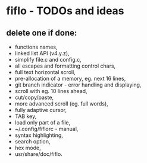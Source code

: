 # fiflo - TODOs and ideas
## delete one if done:
- functions names,
- linked list API (v4.y.z),
- simplify file.c and config.c,
- all escapes and formatting control chars,
- full text horizontal scroll,
- pre-allocation of a memory, eg. next 16 lines,
- git branch indicator - error handling and displaying,
- scroll with eg. 10 lines ahead,
- cut/copy/paste,
- more advanced scroll (eg. full words),
- fully adaptive cursor,
- TAB key,
- load only part of a file,
- ~/.config/fiflorc - manual,
- syntax highlighting,
- search option,
- hex mode,
- usr/share/doc/fiflo.
